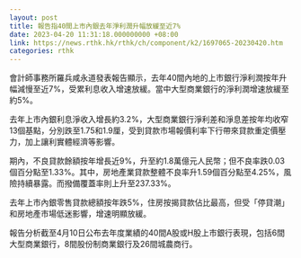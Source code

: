 ```yaml
---
layout: post
title: 報告指40間上市內銀去年淨利潤升幅放緩至近7%
date: 2023-04-20 11:31:18.000000000 +08:00
link: https://news.rthk.hk/rthk/ch/component/k2/1697065-20230420.htm
categories: rthk
---
```


會計師事務所羅兵咸永道發表報告顯示，去年40間內地的上市銀行淨利潤按年升幅減慢至近7%，受累利息收入增速放緩。當中大型商業銀行的淨利潤增速放緩至約5%。

去年上市內銀利息淨收入增長約3.2%，大型商業銀行淨利差和淨息差按年均收窄13個基點，分別跌至1.75和1.9厘，受到貸款市場報價利率下行帶來貸款重定價壓力，加上讓利實體經濟等影響。

期內，不良貸款餘額按年增長近9%，升至約1.8萬億元人民幣；但不良率跌0.03個百分點至1.33%。其中，房地產業貸款整體不良率升1.59個百分點至4.25%，風險持續暴露。而撥備覆蓋率則上升至237.33%。

去年上市內銀零售貸款總額按年跌5%，住房按揭貸款佔比最高，但受「停貸潮」和房地產市場低迷影響，增速明顯放緩。

報告分析截至4月10日公布去年度業績的40間A股或H股上市銀行表現，包括6間大型商業銀行，8間股份制商業銀行及26間城農商行。
